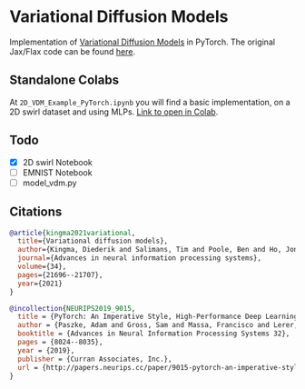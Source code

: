 # Variational Diffusion Models

Implementation of [Variational Diffusion Models](https://arxiv.org/abs/2107.00630) in PyTorch. The original Jax/Flax code can be found [here](https://github.com/google-research/vdm).

## Standalone Colabs

At `2D_VDM_Example_PyTorch.ipynb` you will find a basic implementation, on a 2D swirl dataset and using MLPs. [Link to open in Colab](https://colab.research.google.com/github/ehonig/vdm-pytorch/blob/main/2D_VDM_Example_PyTorch.ipynb).

## Todo

- [X] 2D swirl Notebook
- [ ] EMNIST Notebook
- [ ] model_vdm.py

## Citations

```bibtex
@article{kingma2021variational,
  title={Variational diffusion models},
  author={Kingma, Diederik and Salimans, Tim and Poole, Ben and Ho, Jonathan},
  journal={Advances in neural information processing systems},
  volume={34},
  pages={21696--21707},
  year={2021}
}

@incollection{NEURIPS2019_9015,
  title = {PyTorch: An Imperative Style, High-Performance Deep Learning Library},
  author = {Paszke, Adam and Gross, Sam and Massa, Francisco and Lerer, Adam and Bradbury, James and Chanan, Gregory and Killeen, Trevor and Lin, Zeming and Gimelshein, Natalia and Antiga, Luca and Desmaison, Alban and Kopf, Andreas and Yang, Edward and DeVito, Zachary and Raison, Martin and Tejani, Alykhan and Chilamkurthy, Sasank and Steiner, Benoit and Fang, Lu and Bai, Junjie and Chintala, Soumith},
  booktitle = {Advances in Neural Information Processing Systems 32},
  pages = {8024--8035},
  year = {2019},
  publisher = {Curran Associates, Inc.},
  url = {http://papers.neurips.cc/paper/9015-pytorch-an-imperative-style-high-performance-deep-learning-library.pdf}
}
```
